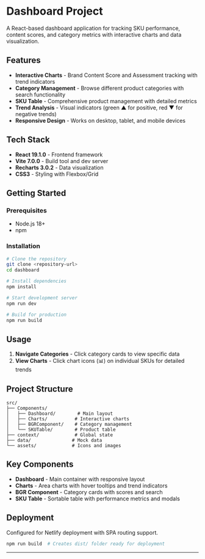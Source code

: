 # Dashboard Project

A React-based dashboard application for tracking SKU performance, content scores, and category metrics with interactive charts and data visualization.

## Features

- **Interactive Charts** - Brand Content Score and Assessment tracking with trend indicators
- **Category Management** - Browse different product categories with search functionality  
- **SKU Table** - Comprehensive product management with detailed metrics
- **Trend Analysis** - Visual indicators (green ▲ for positive, red ▼ for negative trends)
- **Responsive Design** - Works on desktop, tablet, and mobile devices

## Tech Stack

- **React 19.1.0** - Frontend framework
- **Vite 7.0.0** - Build tool and dev server
- **Recharts 3.0.2** - Data visualization
- **CSS3** - Styling with Flexbox/Grid

## Getting Started

### Prerequisites
- Node.js 18+ 
- npm

### Installation

```bash
# Clone the repository
git clone <repository-url>
cd dashboard

# Install dependencies
npm install

# Start development server
npm run dev

# Build for production
npm run build
```

## Usage

1. **Navigate Categories** - Click category cards to view specific data
2. **View Charts** - Click chart icons (📊) on individual SKUs for detailed trends


## Project Structure

```
src/
├── Components/
│   ├── Dashboard/        # Main layout
│   ├── Charts/          # Interactive charts
│   ├── BGRComponent/    # Category management  
│   └── SKUTable/        # Product table
├── context/             # Global state
├── data/               # Mock data
└── assets/             # Icons and images
```

## Key Components

- **Dashboard** - Main container with responsive layout
- **Charts** - Area charts with hover tooltips and trend indicators
- **BGR Component** - Category cards with scores and search
- **SKU Table** - Sortable table with performance metrics and modals

## Deployment

Configured for Netlify deployment with SPA routing support.

```bash
npm run build  # Creates dist/ folder ready for deployment
```

---

